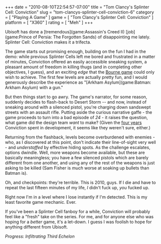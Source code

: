 +++
date = "2010-08-10T22:54:57-07:00"
title = "Tom Clancy's Splinter Cell: Conviction"
slug = "tom-clancys-splinter-cell-conviction-6"
category = [ "Playing A Game" ]
game = [ "Tom Clancy's Splinter Cell: Conviction" ]
platform = [ "X360" ]
rating = [ "Meh" ]
+++

Ubisoft has done a [tremendous](game:Assassin's Creed II) [job](game:Prince of Persia: The Forgotten Sands) of disappointing me lately.  Splinter Cell: Conviction makes it a trifecta.

The game starts out promising enough, building on the fun I had in the demo: while previous Splinter Cells left me bored and frustrated in a matter of minutes, Conviction offered an easily accessible sneaking system, a pleasant amount of freedom in killing thugs (and in completing other objectives, I guess), and an exciting <i>edge</i> that the <a href="http://www.metacritic.com/games/platforms/xbox360/robertludlumsthebourneconspiracy">Bourne game</a> could only wish to achieve.  The first few levels are actually pretty fun, and I would generously describe the experience as "[Arkham Asylum](game:Batman: Arkham Asylum) with a gun."

But then things start to go awry.  The game's narrator, for some reason, suddenly decides to flash-back to Desert Storm -- and now, instead of sneaking around with a silenced pistol, you're charging down sandswept streets with an assault rifle.  Putting aside the curious narrative gaffe - the game proceeds to turn into a bad episode of <i>24</i> - it raises the question, what game did the design team <i>want</i> to make?  (Given the <a href="http://en.wikipedia.org/wiki/Splinter_Cell:_Conviction#Development">four years</a> Conviction spent in development, it seems like they weren't sure, either.)

Returning from the flashback, levels become overburdened with enemies - who, as I discovered at this point, don't indicate their line-of-sight very well - and <i>understaffed</i> by effective hiding spots.  As the challenge escalates, options dwindle.  Well, more weapons become available, but these are basically meaningless; you have a few silenced pistols which are barely different from one another, and using any of the rest of the weapons is just asking to be killed (Sam Fisher is <i>much</i> worse at soaking up bullets than Batman is).

Oh, and checkpoints: they're terrible.  This is 2010, guys.  If I die and have to repeat the last fifteen minutes of my life, <i>I</i> didn't fuck up, <i>you</i> fucked up.

Right now I'm in a level where I lose instantly if I'm detected.  This is my least favorite game mechanic.  Ever.

If you've been a Splinter Cell fanboy for a while, Conviction will probably feel like a "fresh" take on the series.  For me, and for anyone else who was hoping for a <i>better</i> game, it's a let-down.  I guess I was foolish to hope for anything different from Ubisoft.

<i>Progress: Infiltrating Third Echelon</i>